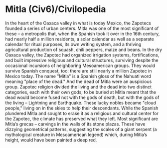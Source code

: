 # Mitla (Civ6)/Civilopedia

In the heart of the Oaxaca valley in what is today Mexico, the Zapotecs founded a series of urban centers. Mitla was one of the most significant of these – a metropolis that, when the Spanish took it over in the 16th century, had nearly half a million residents, a solar calendar as well as a separate calendar for ritual purposes, its own writing system, and a thriving agricultural production of squash, chili peppers, maize and beans. In the dry Oaxaca valley, the Zapotec had organized irrigation systems, fortifications, and built impressive religious and cultural structures, surviving despite the occasional incursions of neighboring Mesoamerican groups. They would survive Spanish conquest, too: there are still nearly a million Zapotec in Mexico today.
The name "Mitla" is a Spanish gloss of the Nahuatl word meaning "place of the dead." And the dead of Mitla were an auspicious group. Zapotec religion divided the living and the dead into two distinct categories, each with their own gods; to be buried at Mitla meant that the dead would become fused not with the gods of death, but with the gods of the living – Lightning and Earthquake. These lucky nobles became "cloud people," living on in the skies to help their descendants.
While the Spanish plundered Mitla and sought to erase it as a religious and cultural center for the Zapotec, the climate has preserved what they left. Most significant are Mitla’s grecas – carvings in the walls of its stone plazas. These have dizzying geometrical patterns, suggesting the scales of a giant serpent (a mythological creature in Mesoamerican legend) which, during Mitla’s height, would have been painted a deep red.